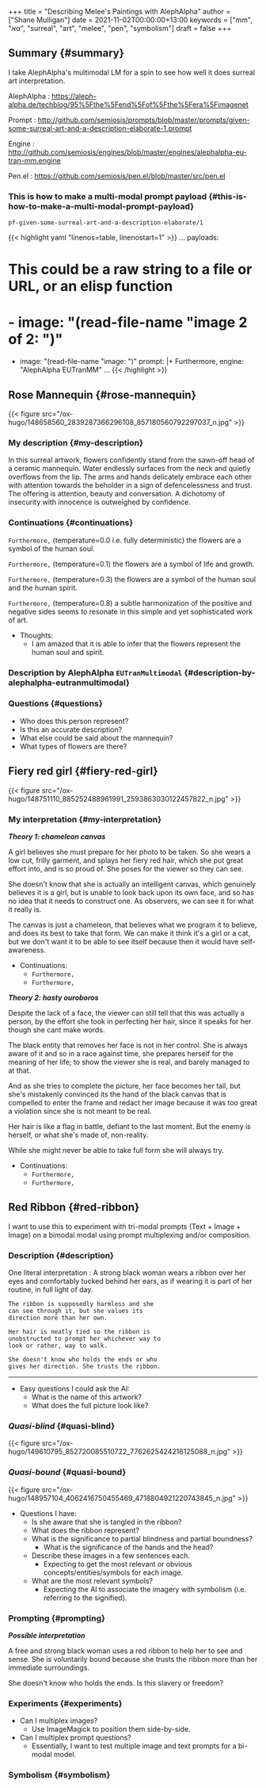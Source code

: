 +++
title = "Describing Melee's Paintings with AlephAlpha"
author = ["Shane Mulligan"]
date = 2021-11-02T00:00:00+13:00
keywords = ["mm", "אα", "surreal", "art", "melee", "pen", "symbolism"]
draft = false
+++

## Summary {#summary}

I take AlephAlpha's multimodal LM for a spin
to see how well it does surreal art
interpretation.

AlephAlpha
: <https://aleph-alpha.de/techblog/95%5Fthe%5Fend%5Fof%5Fthe%5Fera%5Fimagenet>


Prompt
: <http://github.com/semiosis/prompts/blob/master/prompts/given-some-surreal-art-and-a-description-elaborate-1.prompt>


Engine
: <http://github.com/semiosis/engines/blob/master/engines/alephalpha-eu-tran-mm.engine>


Pen.el
: <https://github.com/semiosis/pen.el/blob/master/src/pen.el>


### This is how to make a multi-modal prompt payload {#this-is-how-to-make-a-multi-modal-prompt-payload}

`pf-given-some-surreal-art-and-a-description-elaborate/1`

{{< highlight yaml "linenos=table, linenostart=1" >}}
...
payloads:
# This could be a raw string to a file or URL, or an elisp function
# - image: "(read-file-name \"image 2 of 2: \")"
- image: "(read-file-name \"image: \")"
prompt: |+
  <description> Furthermore,
engine: "AlephAlpha EUTranMM"
...
{{< /highlight >}}


## Rose Mannequin {#rose-mannequin}

{{< figure src="/ox-hugo/148658560_2839287366296108_857180560792297037_n.jpg" >}}


### My description {#my-description}

In this surreal artwork, flowers confidently stand from the sawn-off head of a
ceramic mannequin. Water endlessly surfaces
from the neck and quietly overflows from the lip. The arms
and hands delicately embrace each other with attention towards the beholder in a sign of defencelessness and trust. The offering is attention, beauty and conversation.
A dichotomy of insecurity with innocence is outweighed by confidence.


### Continuations {#continuations}

`Furthermore,` (temperature=0.0 i.e. fully deterministic)
the flowers are a symbol of the human soul.

`Furthermore,` (temperature=0.1)
the flowers are a symbol of life and growth.

`Furthermore,` (temperature=0.3)
the flowers are a symbol of the human soul and the human spirit.

`Furthermore,` (temperature=0.8)
a subtle harmonization of the positive and negative sides seems to resonate in this simple and yet sophisticated work of art.

-   Thoughts:
    -   I am amazed that it is able to infer that the flowers represent the human soul and spirit.


### Description by AlephAlpha `EUTranMultimodal` {#description-by-alephalpha-eutranmultimodal}


### Questions {#questions}

-   Who does this person represent?
-   Is this an accurate description?
-   What else could be said about the mannequin?
-   What types of flowers are there?


## Fiery red girl {#fiery-red-girl}

{{< figure src="/ox-hugo/148751110_885252488961991_2593863030122457822_n.jpg" >}}


### My interpretation {#my-interpretation}

_**Theory 1: chameleon canvas**_

A girl believes she must prepare for her photo
to be taken. So she wears a low cut, frilly
garment, and splays her fiery red hair, which
she put great effort into, and is so proud of.
She poses for the viewer so they can see.

She doesn't know that she is actually an
intelligent canvas, which genuinely believes
it is a girl, but is unable to look back upon
its own face, and so has no idea that it needs
to construct one. As observers, we can see it
for what it really is.

The canvas is just a chameleon, that believes
what we program it to believe, and does its
best to take that form. We can make it think
it's a girl or a cat, but we don't want it to
be able to see itself because then it would
have self-awareness.

-   Continuations:
    -   `Furthermore,`
    -   `Furthermore,`

_**Theory 2: hasty ouroboros**_

Despite the lack of a face, the viewer can
still tell that this was actually a person, by
the effort she took in perfecting her hair,
since it speaks for her though she cant make
words.

The black entity that removes her face is not
in her control. She is always aware of it and
so in a race against time, she prepares
herself for the meaning of her life; to show
the viewer she is real, and barely managed to
at that.

And as she tries to complete the picture, her
face becomes her tail, but she's mistakenly convinced its the
hand of the black canvas that is compelled to
enter the frame and redact her image because
it was too great a violation since she is not
meant to be real.

Her hair is like a flag in battle, defiant to
the last moment. But the enemy is herself, or
what she's made of, non-reality.

While she might never be able to take full
form she will always try.

-   Continuations:
    -   `Furthermore,`
    -   `Furthermore,`


## Red Ribbon {#red-ribbon}

I want to use this to experiment with tri-modal
prompts (Text + Image + Image) on a bimodal
modal using prompt multiplexing and/or
composition.


### Description {#description}

One literal interpretation
: A strong black
    woman wears a ribbon over her eyes and
    comfortably tucked behind her ears, as if
    wearing it is part of her routine, in full
    light of day.

    The ribbon is supposedly harmless and she
    can see through it, but she values its
    direction more than her own.

    Her hair is neatly tied so the ribbon is
    unobstructed to prompt her whichever way to
    look or rather, way to walk.

    She doesn't know who holds the ends or who
    gives her direction. She trusts the ribbon.

----

-   Easy questions I could ask the AI:
    -   What is the name of this artwork?
    -   What does the full picture look like?


### _**Quasi-blind**_ {#quasi-blind}

{{< figure src="/ox-hugo/149610795_852720085510722_7762625424216125088_n.jpg" >}}


### _**Quasi-bound**_ {#quasi-bound}

{{< figure src="/ox-hugo/148957104_4062416750455469_4718804921220743845_n.jpg" >}}

-   Questions I have:
    -   Is she aware that she is tangled in the ribbon?
    -   What does the ribbon represent?
    -   What is the significance to partial blindness and partial boundness?
        -   What is the significance of the hands and the head?
    -   Describe these images in a few sentences each.
        -   Expecting to get the most relevant or obvious concepts/entities/symbols for each image.
    -   What are the most relevant symbols?
        -   Expecting the AI to associate the imagery with symbolism (i.e. referring to the signified).


### Prompting {#prompting}

_**Possible interpretation**_

A free and strong black woman uses a red
ribbon to help her to see and sense. She is
voluntarily bound because she trusts the
ribbon more than her immediate surroundings.

She doesn't know who holds the ends. Is this
slavery or freedom?


### Experiments {#experiments}

-   Can I multiplex images?
    -   Use ImageMagick to position them side-by-side.
-   Can I multiplex prompt questions?
    -   Essentially, I want to test multiple image
        and text prompts for a bi-modal model.


### Symbolism {#symbolism}